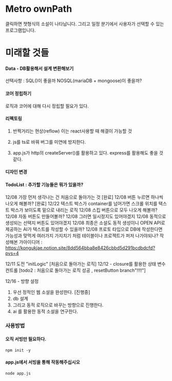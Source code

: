 # Metro ownPath

클릭하면 챗형식의 소설이 나타납니다.
그리고 일정 분기에서 사용자가 선택할 수 있는 프로그램입니다.

# 미래할 것들

#### Data - DB활용해서 설계 변환해보기

선택사항 : SQL()이 좋을까 NOSQL(mariaDB + mongoose)이 좋을까?

#### 코어 정립하기

로직과 코어에 대해 다시 정립할 필요가 있다.

#### 리펙토링

1. 반짝거리는 현상(reflow)
   이는 react사용할 때 해결이 가능할 것

2. js를 ts로 바꿔 버그를 미연에 방지한다.

3. app.js가 http의 createServer()를 활용하고 있다.
   express를 활용해도 좋을 것 같다.

#### 디자인 변경

#### TodoList : 추가할 기능들은 뭐가 있을까?

12/08 가장 먼저 생각나는 건 처음으로 돌아가는 것 [완료]
12/08 버튼 누르면 하나씩 나오게 해볼까? [완료]
12/22 텍스트 박스가 container를 넘어가면 스크롤 위치를 택스트 박스가 보이도록 밑으로 내리는 로직
12/08 스킵 버튼으로 모두 나오게 해볼까?
12/08 자동 버튼도 만들어볼까?
12/08 그러면 일시정지도 있어야겠지
12/08 동적으로 생성되는 선택지 버튼도 있어야겠지
12/08 최종은 소설도 동적 생성이니 OPEN API로 제공하는 AI가 텍스트를 작성할 수 있을까?
12/08 프로토 타입으로 DB에 작성한다면 가능성과 맞먹게 여러가지 가지치기 처럼 테이블이나 프로젝트가 퍼저 나가야되나?
작성해본 가아이디어 : https://kongukjae.notion.site/8dd564bba8e8426cbbd5d291bcdbdcfd?pvs=4

12/11 도전 "initLogic" [처음으로 돌아가는 로직]
12/12 - closure를 활용한 상태 변수 컨트롤 [todo2 : 처음으로 돌아가는 로직 성공 , resetButton branch"!!!!"]

12/16 - 방향 설정

1. 우선 정적인 웹 소설을 완성한다. [진행중]
2. db 설계
3. 그리고 동적 로직으로 바꾸는 방향으로 진행한다.
4. ai 를 활용한 동적 소설을 연구한다.

### 사용방법

#### 오직 서빙만 필요하다.

```
npm init -y
```

#### app.js에서 서빙을 통해 작동해주십시오

```
node app.js
```
